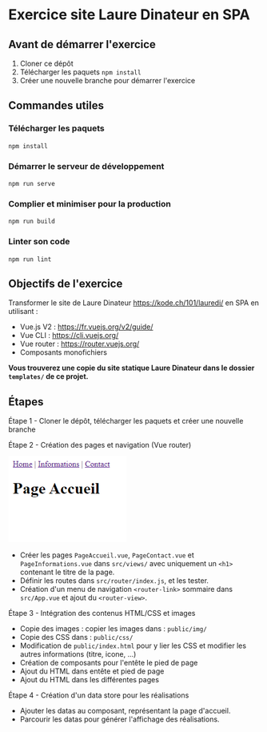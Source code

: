 # Exercice site Laure Dinateur en SPA

## Avant de démarrer l'exercice

1. Cloner ce dépôt
1. Télécharger les paquets `npm install`
1. Créer une nouvelle branche pour démarrer l'exercice

## Commandes utiles
### Télécharger les paquets
```
npm install
```

### Démarrer le serveur de développement
```
npm run serve
```

### Complier et minimiser pour la production
```
npm run build
```

### Linter son code
```
npm run lint
```

## Objectifs de l'exercice

Transformer le site de Laure Dinateur https://kode.ch/101/lauredi/ en SPA en utilisant :
* Vue.js V2 : https://fr.vuejs.org/v2/guide/
* Vue CLI : https://cli.vuejs.org/
* Vue router : https://router.vuejs.org/
* Composants monofichiers

**Vous trouverez une copie du site statique Laure Dinateur
dans le dossier `templates/` de ce projet.**

## Étapes

Étape 1 - Cloner le dépôt, télécharger les paquets et créer une nouvelle branche

Étape 2 - Création des pages et navigation (Vue router)

![Exemple de résultat pour étape 2](_supports/etape-2.png "Exemple de résultat pour étape 2")

* Créer les pages `PageAccueil.vue`, `PageContact.vue` et `PageInformations.vue`
  dans `src/views/` avec uniquement un `<h1>` contenant le titre de la page.
* Définir les routes dans `src/router/index.js`, et les tester.
* Création d'un menu de navigation `<router-link>` sommaire
  dans `src/App.vue` et ajout du `<router-view>`.



Étape 3 - Intégration des contenus HTML/CSS et images
* Copie des images : copier les images dans : `public/img/`
* Copie des CSS dans : `public/css/`
* Modification de `public/index.html`
  pour y lier les CSS et modifier les autres informations (titre, icone, ...)
* Création de composants pour l'entête le pied de page
* Ajout du HTML dans entête et pied de page
* Ajout du HTML dans les différentes pages

Étape 4 - Création d'un data store pour les réalisations
* Ajouter les datas au composant, représentant la page d'accueil.
* Parcourir les datas pour générer l'affichage des réalisations.


